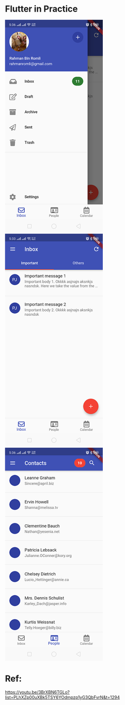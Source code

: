 # Flutter in Practice

![Alt text](screenshot-1.png "Title")
![Alt text](screenshot-2.png "Title")
![Alt text](screenshot-3.png "Title")

# Ref:
https://youtu.be/3BrXBN6TGLo?list=PLhXZp00uXBk5TSY6YOdmpzp1yG3QbFvrN&t=1294